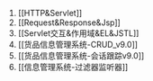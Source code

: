 1. [[HTTP&Servlet]]
2. [[Request&Response&Jsp]]
3. [[Servlet交互&作用域&EL&JSTL]]
4. [[货品信息管理系统-CRUD_v9.0]]
5. [[货品信息管理系统-会话跟踪v9.0]]
6. [[信息管理系统-过滤器监听器]]
